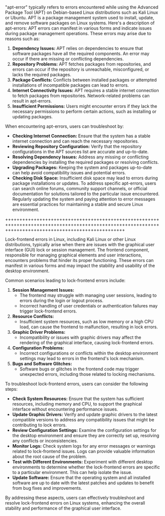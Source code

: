  "apt-error" typically refers to errors encountered while using the Advanced Package Tool (APT) on Debian-based Linux distributions such as Kali Linux or Ubuntu. APT is a package management system used to install, update, and remove software packages on Linux systems. Here's a description of apt-errors:
APT errors can manifest in various forms and indicate issues during package management operations. These errors may arise due to reasons such as:

1. **Dependency Issues:** APT relies on dependencies to ensure that software packages have all the required components. An error may occur if there are missing or conflicting dependencies.
2. **Repository Problems:** APT fetches packages from repositories, and errors can occur if the repository is unreachable, misconfigured, or lacks the required packages.
3. **Package Conflicts:** Conflicts between installed packages or attempted installations of incompatible packages can lead to errors.
4. **Internet Connectivity Issues:** APT requires a stable internet connection to fetch packages from repositories. Network-related problems can result in apt-errors.
5. **Insufficient Permissions:** Users might encounter errors if they lack the necessary permissions to perform certain actions, such as installing or updating packages.

When encountering apt-errors, users can troubleshoot by:

- **Checking Internet Connection:** Ensure that the system has a stable internet connection and can reach the necessary repositories.
- **Reviewing Repository Configuration:** Verify that the repository configurations in the APT sources list are accurate and up-to-date.
- **Resolving Dependency Issues:** Address any missing or conflicting dependencies by installing the required packages or resolving conflicts.
- **Upgrading Packages:** Keeping the system and packages up-to-date can help avoid compatibility issues and potential errors.
- **Checking Disk Space:** Insufficient disk space may lead to errors during package installations or updates.
To address specific apt-errors, users can search online forums, community support channels, or official documentation for solutions tailored to the particular issue encountered. Regularly updating the system and paying attention to error messages are essential practices for maintaining a stable and secure Linux environment.


++++++++++++++++++++++++++++++++++++++++++++++++++++++++++++++++++++++++++++++++++++++++++++++++++++++++++++++++++++++++++++++++++++++++++++++++++++++

  Lock-frontend errors in Linux, including Kali Linux or other Linux distributions, typically arise when there are issues with the graphical user interface (GUI) lock or session management. The frontend component, responsible for managing graphical elements and user interactions, encounters problems that hinder its proper functioning. These errors can manifest in various forms and may impact the stability and usability of the desktop environment. 

Common scenarios leading to lock-frontend errors include:

1. **Session Management Issues:**
   - The frontend may struggle with managing user sessions, leading to errors during the login or logout process.
   - Incorrect handling of user credentials or authentication failures may trigger lock-frontend errors.
2. **Resource Conflicts:**
   - Insufficient system resources, such as low memory or a high CPU load, can cause the frontend to malfunction, resulting in lock errors.
3. **Graphic Driver Problems:**
   - Incompatibility or issues with graphic drivers may affect the rendering of the graphical interface, causing lock-frontend errors.
4. **Configuration Problems:**
   - Incorrect configurations or conflicts within the desktop environment settings may lead to errors in the frontend's lock mechanism.
5. **Bugs and Software Glitches:**
   - Software bugs or glitches in the frontend code may trigger unexpected errors, including those related to locking mechanisms.

To troubleshoot lock-frontend errors, users can consider the following steps:

- **Check System Resources:**
  Ensure that the system has sufficient resources, including memory and CPU, to support the graphical interface without encountering performance issues.
- **Update Graphic Drivers:**
  Verify and update graphic drivers to the latest compatible versions to address any compatibility issues that might be contributing to lock errors.
- **Review Configuration Settings:**
  Examine the configuration settings for the desktop environment and ensure they are correctly set up, resolving any conflicts or inconsistencies.
- **Monitor Logs:**
  Check system logs for any error messages or warnings related to lock-frontend issues. Logs can provide valuable information about the root cause of the problem.
- **Test with Different Environments:**
  Experiment with different desktop environments to determine whether the lock-frontend errors are specific to a particular environment. This can help isolate the issue.
- **Update Software:**
  Ensure that the operating system and all installed software are up to date with the latest patches and updates to benefit from bug fixes and improvements.

By addressing these aspects, users can effectively troubleshoot and resolve lock-frontend errors on Linux systems, enhancing the overall stability and performance of the graphical user interface.

